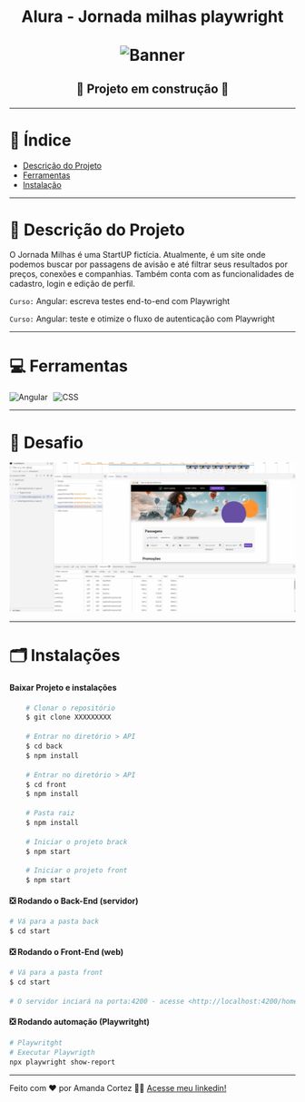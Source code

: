 <div align="center">
  <h1 align="center">
    Alura - Jornada milhas playwright
    <br />
    <br />
    <img src="/img/banner.avif" alt="Banner">
    <br />
  </h1>

  <h2> 
  
  :construction: Projeto em construção :construction:
  <!-- :white_check_mark: Projeto finalizado -->
  </h2>
</div>


---

# :file_folder: Índice 

- [Descrição do Projeto](#id01)
- [Ferramentas](#id02)
- [Instalação](#id03)

---

# :pushpin: Descrição do Projeto <a name="id01"></a>
O Jornada Milhas é uma StartUP fictícia. Atualmente, é um site onde podemos buscar por passagens de avisão e até filtrar seus resultados por preços, conexões e companhias. Também conta com as funcionalidades de cadastro, login e edição de perfil.

` Curso: ` Angular: escreva testes end-to-end com Playwright

` Curso: ` Angular: teste e otimize o fluxo de autenticação com Playwright

---

# :computer: Ferramentas<a name="id02"></a>

<div style="display: flex; gap: 10px;">
  <img src="https://img.shields.io/badge/Angular-DD0031?style=for-the-badge&logo=angular&logoColor=white" alt="Angular">
  
  <img src="https://img.shields.io/badge/Playwright-2EAD33?style=for-the-badge&logo=playwright&logoColor=white" alt="CSS">
  
</div>

---
# 🎯 Desafio <a name="id04"></a>
<img src="/img/jornadaMilha_play.gif" alt="Gif">

---

# 🗂 Instalações <a name="id03"></a>
#### Baixar Projeto e instalações
```bash
    # Clonar o repositório
    $ git clone XXXXXXXXX

    # Entrar no diretório > API
    $ cd back
    $ npm install

    # Entrar no diretório > API
    $ cd front
    $ npm install

    # Pasta raiz
    $ npm install

    # Iniciar o projeto brack
    $ npm start

    # Iniciar o projeto front
    $ npm start
```

#### ❎ Rodando o Back-End (servidor)

```bash
# Vá para a pasta back
$ cd start
```

#### ❎ Rodando o Front-End (web)

```bash
# Vá para a pasta front
$ cd start

# O servidor inciará na porta:4200 - acesse <http://localhost:4200/home>
```

#### ❎ Rodando automação (Playwritght)

```bash
# Playwritght
# Executar Playwrigth
npx playwright show-report 

```

---

Feito com ❤️ por Amanda Cortez 👋🏽 [Acesse meu linkedin!](www.linkedin.com/in/amandacortez92)
